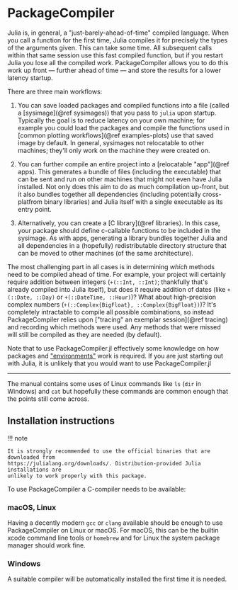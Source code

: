 # PackageCompiler

Julia is, in general, a "just-barely-ahead-of-time" compiled language. When you call a function
for the first time, Julia compiles it for precisely the types of the arguments given. This can
take some time. All subsequent calls within that same session use this fast compiled function,
but if you restart Julia you lose all the compiled work. PackageCompiler allows you to do this
work up front — further ahead of time — and store the results for a lower latency startup.

There are three main workflows:

1. You can save loaded packages and compiled functions into a file (called a
    [sysimage](@ref sysimages)) that you pass to `julia` upon startup. Typically the
    goal is to reduce latency on your own machine; for example you could load the packages
    and compile the functions used in [common plotting workflows](@ref examples-plots) use
    that saved image by default. In general, sysimages not relocatable to other machines;
    they'll only work on the machine they were created on.

2. You can further compile an entire project into a [relocatable "app"](@ref apps).
    This generates a bundle of files (including the executable) that can be sent and run on
    other machines that might not even have Julia installed. Not only does this aim to do as
    much compilation up-front, but it also bundles together all dependencies (including
    potentially cross-platfrom binary libraries) and Julia itself with a single executable
    as its entry point.

3. Alternatively, you can create a [C library](@ref libraries).  In this case, your package should
    define c-callable functions to be included in the sysimage.  As with apps, generating a
    library bundles together Julia and all dependencies in a (hopefully) redistributable
    directory structure that can be moved to other machines (of the same architecture).

The most challenging part in all cases is in determining _which_ methods need to be
compiled ahead of time. For example, your project will certainly require addition between
integers (`+(::Int, ::Int)`; thankfully that's already compiled into Julia itself), but does
it require addition of dates (like `+(::Date, ::Day)` or `+(::DateTime, ::Hour)`)? What
about high-precision complex numbers (`+(::Complex{BigFloat}, ::Complex{BigFloat})`)? It's
completely intractable to compile all possible combinations, so instead PackageCompiler
relies upon ["tracing" an exemplar session](@ref tracing) and recording which methods were
used. Any methods that were missed will still be compiled as they are needed (by default).

Note that to use PackageCompiler.jl effectively some knowledge on how
packages and ["environments"](https://julialang.github.io/Pkg.jl/v1/environments/) work
is required. If you are just starting out with Julia, it is unlikely that you would
want to use PackageCompiler.jl

-----

The manual contains some uses of Linux commands like `ls` (`dir` in Windows)
and `cat` but hopefully these commands are common enough that the points still
come across.

## Installation instructions

!!! note

    It is strongly recommended to use the official binaries that are downloaded from 
    https://julialang.org/downloads/. Distribution-provided Julia installations are
    unlikely to work properly with this package.
  
To use PackageCompiler a C-compiler needs to be available:

### macOS, Linux

Having a decently modern `gcc` or `clang` available should be enough to use PackageCompiler on Linux or macOS.
For macOS, this can be the builtin xcode command line tools or `homebrew` and for Linux the system package manager should work fine.

### Windows

A suitable compiler will be automatically installed the first time it is needed.

